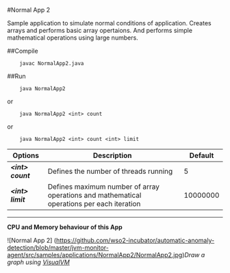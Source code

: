 #Normal App 2 

Sample application to simulate normal conditions of application. Creates arrays and performs basic array opertaions. And performs simple mathematical operations using large numbers.

##Compile

        javac NormalApp2.java

##Run

        java NormalApp2
or

        java NormalApp2 <int> count
or

        java NormalApp2 <int> count <int> limit


| Options  |  Description  | Default |
| --------|---------|-------|
|***\<int> count*** | Defines the number of threads running | 5 |
| ***\<int> limit*** | Defines maximum number of array operations and mathematical operations per each iteration | 10000000|

---

**CPU and Memory behaviour of this App**

![Normal App 2]
(https://github.com/wso2-incubator/automatic-anomaly-detection/blob/master/jvm-monitor-agent/src/samples/applications/NormalApp2/NormalApp2.jpg)*Draw a graph using [VisualVM](https://visualvm.java.net)*
